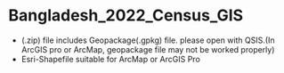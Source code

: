 # Bangladesh_2022_Census_GIS
- (.zip) file includes Geopackage(.gpkg) file. please open with QSIS.(In ArcGIS pro or ArcMap, geopackage file may not be worked properly)
- Esri-Shapefile suitable for ArcMap or ArcGIS Pro
